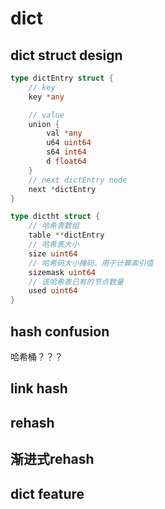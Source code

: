 # dict

## dict struct design

```go
type dictEntry struct {
    // key
    key *any

    // value
    union {
        val *any
        u64 uint64
        s64 int64
        d float64
    }
    // next dictEntry node
    next *dictEntry
}

type dictht struct {    
    // 哈希表数组
    table **dictEntry
    // 哈希表大小
    size uint64
    // 哈希码大小掩码，用于计算索引值
    sizemask uint64
    // 该哈希表已有的节点数量
    used uint64
}
```

## hash confusion

哈希桶？？？

## link hash

## rehash

## 渐进式rehash


## dict feature

